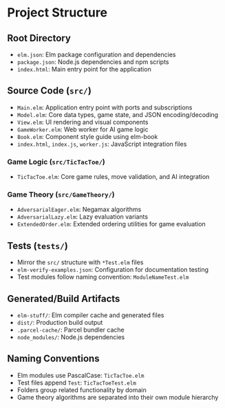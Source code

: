 # Project Structure

## Root Directory
- `elm.json`: Elm package configuration and dependencies
- `package.json`: Node.js dependencies and npm scripts
- `index.html`: Main entry point for the application

## Source Code (`src/`)
- `Main.elm`: Application entry point with ports and subscriptions
- `Model.elm`: Core data types, game state, and JSON encoding/decoding
- `View.elm`: UI rendering and visual components
- `GameWorker.elm`: Web worker for AI game logic
- `Book.elm`: Component style guide using elm-book
- `index.html`, `index.js`, `worker.js`: JavaScript integration files

### Game Logic (`src/TicTacToe/`)
- `TicTacToe.elm`: Core game rules, move validation, and AI integration

### Game Theory (`src/GameTheory/`)
- `AdversarialEager.elm`: Negamax algorithms
- `AdversarialLazy.elm`: Lazy evaluation variants
- `ExtendedOrder.elm`: Extended ordering utilities for game evaluation

## Tests (`tests/`)
- Mirror the `src/` structure with `*Test.elm` files
- `elm-verify-examples.json`: Configuration for documentation testing
- Test modules follow naming convention: `ModuleNameTest.elm`

## Generated/Build Artifacts
- `elm-stuff/`: Elm compiler cache and generated files
- `dist/`: Production build output
- `.parcel-cache/`: Parcel bundler cache
- `node_modules/`: Node.js dependencies

## Naming Conventions
- Elm modules use PascalCase: `TicTacToe.elm`
- Test files append `Test`: `TicTacToeTest.elm`
- Folders group related functionality by domain
- Game theory algorithms are separated into their own module hierarchy